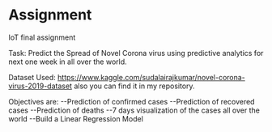 # Assignment
IoT final assignment

Task:
  Predict the Spread of Novel Corona virus using predictive analytics for next one week in all over the world.

Dataset Used:
  https://www.kaggle.com/sudalairajkumar/novel-corona-virus-2019-dataset also you can find it in my repository.

Objectives are:
  --Prediction of confirmed cases
  --Prediction of recovered cases
  --Prediction of deaths
  --7 days visualization of the cases all over the world
  --Build a Linear Regression Model
